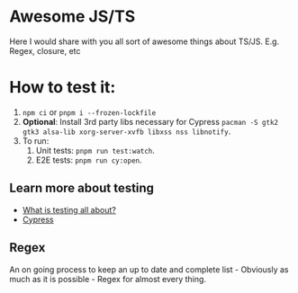 # Awesome JS/TS

Here I would share with you all sort of awesome things about TS/JS. E.g. Regex, closure, etc

# How to test it:

1. `npm ci` or `pnpm i --frozen-lockfile`
2. **Optional**: Install 3rd party libs necessary for Cypress `pacman -S gtk2 gtk3 alsa-lib xorg-server-xvfb libxss nss libnotify`.
3. To run:
   1. Unit tests: `pnpm run test:watch`.
   2. E2E tests: `pnpm run cy:open`.

## Learn more about testing

- [What is testing all about?](./docs/testing.md)
- [Cypress](../cypress/README.md)

## Regex

An on going process to keep an up to date and complete list - Obviously as much as it is possible - Regex for almost every thing.
